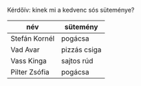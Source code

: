 Kérdőív: kinek mi a kedvenc sós süteménye?

| név              |        sütemény  |
|------------------|------------------|
| Stefán Kornél    |   pogácsa        |
| Vad Avar         |   pizzás csiga   |
| Vass Kinga       |   sajtos rúd     |
| Pilter Zsófia    |   pogácsa        |
